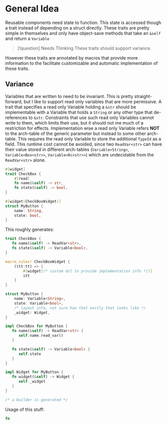 # General Idea
Reusable components need state to function. This state is accessed though a trait instead of depending on a struct directly. These traits are pretty simple in themselves and only have object-save methods that take an `&self` and return a `Variable`
> [!question] Needs Thinking
> These traits should support variance.

However these traits are annotated by macros that provide more information to the facilitate customizable and automatic implementation of these traits.

## Variance
Variables that are written to need to be invariant. This is pretty straight-forward, but I like to support read only variables that are more permissive. A trait that specifies a read only Variable holding a `&str` should be implementable with a Variable that holds a `String` or any other type that de-references to `&str`. Constraints that use such read only Variables cannot write to them, which limits their use, but it should not me much of a restriction for effects.
Implementation wise a read only Variable refers **NOT** to the arch-table of the generic parameter but instead to some other arch-table. This requires the read only Variable to store the additional `TypeId` as a field. This runtime cost cannot be avoided, since two `ReadVar<str>` can have their value stored in different arch-tables (`Variable<String>`, `Variable<Box<str>>`, `Variable<Rc<str>>`) which are undecidable from the `ReadVar<str>` alone.

```rust
#[widget]
trait CheckBox {
    #[read]
    fn name(&self) -> str,
    fn state(&self) -> bool,
}

#[widget(CheckBoxWidget)]
struct MyButton {
    name: String,
    state: bool,
}

```

This roughly generates:
```rust
trait CheckBox {
   fn name(&self) -> ReadVar<str>,
   fn state(&self) -> Variable<bool>,
}

macro_rules! CheckBoxWidget {
    ($tt:tt) => {
        #[widget(/* custom dsl to provide implementation info */)]
        $tt
    }
}

struct MyButton {
    name: Variable<String>,
    state: Variable<bool>,
    /* layout info, not sure how that exctly that looks like */
    _widget: Widget,
}

impl CheckBox for MyButton {
   fn name(&self) -> ReadVar<str> {
      self.name.read_var()
   }

   fn state(&self) -> Variable<bool> {
      self.state
   }
}

impl Widget for MyButton {
   fn widget(&self) -> Widget {
      self._widget
   }
}

/* a builder is generated */
```

Usage of this stuff:
```rust
fn 
```
